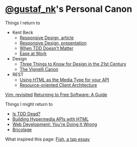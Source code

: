 [@gustaf_nk](http://twitter.com/gustaf_nk)'s Personal Canon
==============
Things I return to

* Kent Beck
  * [Responsive Design, article](http://pragprog.com/magazines/2009-09/responsive-design)
  * [Responsive Design, presentation](http://www.infoq.com/presentations/responsive-design)
  * [When TDD Doesn't Matter](https://www.facebook.com/notes/kent-beck/when-tdd-doesnt-matter/797644973601702)
  * [Ease at Work](https://www.youtube.com/playlist?list=PLE9763518A2765373)
* Design
  * [Three Things to Know for Design in the 21st Century](http://www.youtube.com/watch?v=eGkvUl79C6g)
  * [The Vignelli Canon](http://www.vignelli.com/canon.pdf)
* REST
  * [Using HTML as the Media Type for your API](http://codeartisan.blogspot.se/2012/07/using-html-as-media-type-for-your-api.html)
  * [Resource-oriented Client Architecture](http://roca-style.org/)

[Vim: revisited](http://mislav.uniqpath.com/2011/12/vim-revisited/)
[Returning to Free Software: A Guide](http://words.steveklabnik.com/returning-to-free-software-a-guide)

Things I might return to

  * [Is TDD Dead?](https://www.youtube.com/playlist?list=PLJb2p0qX8R_qSRhs14CiwKuDuzERXSU8m)
  * [Building Hypermedia APIs with HTML](http://www.infoq.com/presentations/web-api-html)
  * [Web Development: You're Doing It Wrong](http://www.infoq.com/presentations/web-development-techniques)
  * [Bricolage](http://en.wikipedia.org/wiki/Bricolage)
  



What inspired this page: [Fish, a tap essay](http://www.robinsloan.com/fish/)
